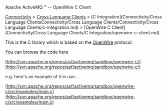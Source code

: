 Apache ActiveMQ ™ -- OpenWire C Client 

[Connectivity](connectivity.md) > [Cross Language Clients](Connectivity/cross-language-clients.md) > [C Integration](Connectivity/Cross Language ClientsConnectivity/Cross Language Clients/Connectivity/Cross Language Clients/c-integration.md) > [OpenWire C Client](Connectivity/Cross Language Clients/C Integration/openwire-c-client.md)


This is the C library which is based on the [OpenWire](Connectivity/Protocols/openwire.md) protocol.

You can browse the code here

[http://svn.apache.org/repos/asf/activemq/sandbox/openwire-c/](http://svn.apache.org/repos/asf/activemq/sandbox/openwire-c/)

e.g. here's an example of it in use...

[http://svn.apache.org/repos/asf/activemq/sandbox/openwire-c/src/examples/main.c](http://svn.apache.org/repos/asf/activemq/sandbox/openwire-c/src/examples/main.c)


